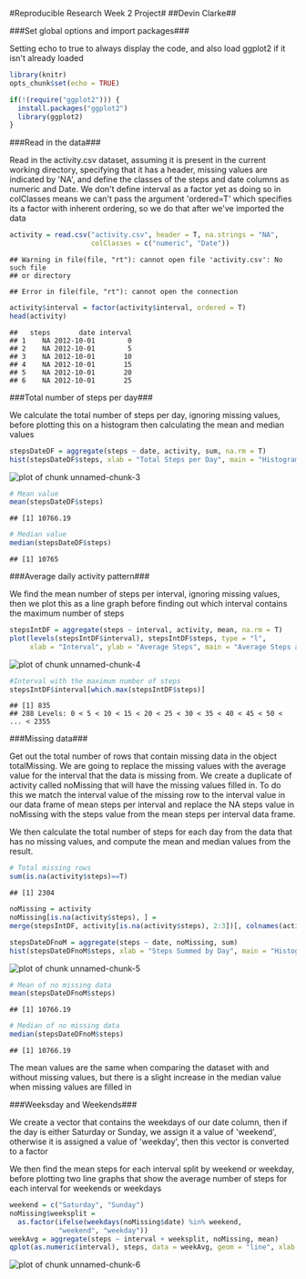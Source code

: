 #Reproducible Research Week 2 Project#
##Devin Clarke##  

###Set global options and import packages###  

Setting echo to true to always display the code, and also load ggplot2 if it
isn't already loaded

```r
library(knitr)
opts_chunk$set(echo = TRUE) 

if(!(require("ggplot2"))) {
  install.packages("ggplot2")
  library(ggplot2)
}
```

###Read in the data###  

Read in the activity.csv dataset, assuming it is present in the current working
directory, specifying that it has a header, missing values
are indicated by 'NA', and define the classes of the steps and date columns as
numeric and Date. We don't define interval as a factor yet as doing so in 
colClasses means we can't pass the argument 'ordered=T' which specifies its a 
factor with inherent ordering, so we do that after we've imported the data

```r
activity = read.csv("activity.csv", header = T, na.strings = "NA", 
                    colClasses = c("numeric", "Date"))
```

```
## Warning in file(file, "rt"): cannot open file 'activity.csv': No such file
## or directory
```

```
## Error in file(file, "rt"): cannot open the connection
```

```r
activity$interval = factor(activity$interval, ordered = T)
head(activity)
```

```
##   steps       date interval
## 1    NA 2012-10-01        0
## 2    NA 2012-10-01        5
## 3    NA 2012-10-01       10
## 4    NA 2012-10-01       15
## 5    NA 2012-10-01       20
## 6    NA 2012-10-01       25
```

###Total number of steps per day###  

We calculate the total number of steps per day, ignoring missing values, before
plotting this on a histogram then calculating the mean and median values

```r
stepsDateDF = aggregate(steps ~ date, activity, sum, na.rm = T)
hist(stepsDateDF$steps, xlab = "Total Steps per Day", main = "Histogram of Total Steps Summed per Day")
```

![plot of chunk unnamed-chunk-3](figure/unnamed-chunk-3-1.png)

```r
# Mean value
mean(stepsDateDF$steps)
```

```
## [1] 10766.19
```

```r
# Median value
median(stepsDateDF$steps)
```

```
## [1] 10765
```

###Average daily activity pattern###  

We find the mean number of steps per interval, ignoring missing values, then we
plot this as a line graph before finding out which interval contains the maximum
number of steps

```r
stepsIntDF = aggregate(steps ~ interval, activity, mean, na.rm = T)
plot(levels(stepsIntDF$interval), stepsIntDF$steps, type = "l",
     xlab = "Interval", ylab = "Average Steps", main = "Average Steps across Intervals")
```

![plot of chunk unnamed-chunk-4](figure/unnamed-chunk-4-1.png)

```r
#Interval with the maximum number of steps
stepsIntDF$interval[which.max(stepsIntDF$steps)]
```

```
## [1] 835
## 288 Levels: 0 < 5 < 10 < 15 < 20 < 25 < 30 < 35 < 40 < 45 < 50 < ... < 2355
```

###Missing data###    

Get out the total number of rows that contain missing data in the object 
totalMissing.  We are going to replace the missing values with the average value 
for the interval that the data is missing from. We create a duplicate of 
activity called noMissing that will have the missing values filled in. To do 
this we match the interval value of the missing row to the interval value in our
data frame of mean steps per interval and replace the NA steps value in 
noMissing with the steps value from the mean steps per interval data frame.  

We then calculate the total number of steps for each day from the data that has
no missing values, and compute the mean and median values from the result.

```r
# Total missing rows
sum(is.na(activity$steps)==T)
```

```
## [1] 2304
```

```r
noMissing = activity
noMissing[is.na(activity$steps), ] = 
merge(stepsIntDF, activity[is.na(activity$steps), 2:3])[, colnames(activity)]

stepsDateDFnoM = aggregate(steps ~ date, noMissing, sum)
hist(stepsDateDFnoM$steps, xlab = "Steps Summed by Day", main = "Histogram of Steps Summed by Day")
```

![plot of chunk unnamed-chunk-5](figure/unnamed-chunk-5-1.png)

```r
# Mean of no missing data
mean(stepsDateDFnoM$steps)
```

```
## [1] 10766.19
```

```r
# Median of no missing data
median(stepsDateDFnoM$steps)
```

```
## [1] 10766.19
```
The mean values are the same when comparing the dataset with and without missing
values, but there is a slight increase in the median value when missing values 
are filled in  

###Weeksday and Weekends###

We create a vector that contains the weekdays of our date column, then if the
day is either Saturday or Sunday, we assign it a value of 'weekend', otherwise
it is assigned a value of 'weekday', then this vector is converted to a factor  

We then find the mean steps for each interval split by weekend or weekday, 
before plotting two line graphs that show the average number of steps for each
interval for weekends or weekdays

```r
weekend = c("Saturday", "Sunday")
noMissing$weeksplit = 
  as.factor(ifelse(weekdays(noMissing$date) %in% weekend, 
            "weekend", "weekday"))
weekAvg = aggregate(steps ~ interval + weeksplit, noMissing, mean)
qplot(as.numeric(interval), steps, data = weekAvg, geom = "line", xlab = "Interval", ylab = "Average Number of Steps", facets = .~weeksplit)
```

![plot of chunk unnamed-chunk-6](figure/unnamed-chunk-6-1.png)
